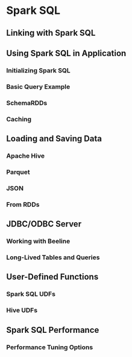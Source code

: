 # Spark SQL

## Linking with Spark SQL




## Using Spark SQL in Application

### Initializing Spark SQL

### Basic Query Example

### SchemaRDDs

### Caching



## Loading and Saving Data

### Apache Hive

### Parquet

### JSON

### From RDDs




## JDBC/ODBC Server

### Working with Beeline

### Long-Lived Tables and Queries



## User-Defined Functions

### Spark SQL UDFs

### Hive UDFs



## Spark SQL Performance

### Performance Tuning Options

